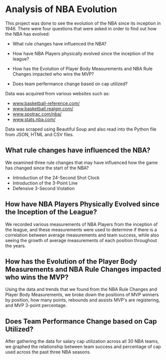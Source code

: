 # Analysis of NBA Evolution

This project was done to see the evolution of the NBA since its inception in 1946. There were four questions that were asked in order to find out how the NBA has evolved:

* What rule changes have influenced the NBA?

* How have NBA Players physically evolved since the inception of the league?

* How has the Evolution of Player Body Measurements and NBA Rule Changes impacted who wins the MVP?

* Does team perfermance change based on cap utilized?

Data was acquired from various websites such as:

* www.basketball-reference.com/
* www.basketball.realgm.com/
* www.spotrac.com/nba/
* www.stats.nba.com/

Data was scraped using Beautiful Soup and also read into the Python file from JSON, HTML and CSV files.

## What rule changes have influenced the NBA?

We examined three rule changes that may have influenced how the game has changed since the start of the NBA?

* Introduction of the 24-Second Shot Clock
* Introduction of the 3-Point Line
* Defensive 3-Second Violation

## How have NBA Players Physically Evolved since the Inception of the League?

We recorded various measurements of NBA Players from the inception of the league, and these measurements were used to determine if there is a correlation between average measurements and team success, while also seeing the growth of average measurements of each position throughout the years.

## How has the Evolution of the Player Body Measurements and NBA Rule Changes impacted who wins the MVP?

Using the data and trends that we found from the NBA Rule Changes and Player Body Measurements, we broke down the positions of MVP winners by position, how many points, rebounds and assists MVP's are registering, and MVP 3-point percentage.

## Does Team Performance Change based on Cap Utilized?

After gathering the data for salary cap utilization across all 30 NBA teams, we graphed the relationship between team success and percentage of cap used across the past three NBA seasons.